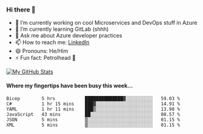 ### Hi there 👋

- 🔭 I’m currently working on cool Microservices and DevOps stuff in Azure
- 🌱 I’m currently learning GitLab (shhh)
- 💬 Ask me about Azure developer practices
- 📫 How to reach me: [LinkedIn](https://www.linkedin.com/in/gordonbyers/)
- 😄 Pronouns: He/Him 
- ⚡ Fun fact: Petrolhead 🚙

[![My GitHub Stats](https://github-readme-stats.vercel.app/api/?username=gordonby&count_private=true&theme=tokyonight&showicons=true)]()
<!--[![My GitHub Language Stats](https://github-readme-stats.vercel.app/api/top-langs/?username=gordonby&langs_count=5&theme=tokyonight)]()-->

#### Where my fingertips have been busy this week... 
<!--START_SECTION:waka-->

```text
Bicep        5 hrs           ██████████████▓░░░░░░░░░░   59.03 %
C#           1 hr 15 mins    ███▓░░░░░░░░░░░░░░░░░░░░░   14.91 %
YAML         1 hr 11 mins    ███▒░░░░░░░░░░░░░░░░░░░░░   13.98 %
JavaScript   43 mins         ██░░░░░░░░░░░░░░░░░░░░░░░   08.57 %
JSON         5 mins          ▒░░░░░░░░░░░░░░░░░░░░░░░░   01.15 %
XML          5 mins          ▒░░░░░░░░░░░░░░░░░░░░░░░░   01.15 %
```

<!--END_SECTION:waka-->
